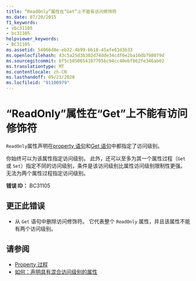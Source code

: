 ```yaml
---
title: “ReadOnly”属性在“Get”上不能有访问修饰符
ms.date: 07/20/2015
f1_keywords:
- vbc31105
- bc31105
helpviewer_keywords:
- BC31105
ms.assetid: 54066d8e-eb22-4b99-bb18-45afe61d3b33
ms.openlocfilehash: 43c5a25d3b302d74dde34cdf6e2ba16db798079d
ms.sourcegitcommit: bf5c5850654187705bc94cc40ebfb62fe346ab02
ms.translationtype: MT
ms.contentlocale: zh-CN
ms.lasthandoff: 09/23/2020
ms.locfileid: "91100979"
---
```

# <a name="readonly-properties-cannot-have-an-access-modifier-on-get"></a>“ReadOnly”属性在“Get”上不能有访问修饰符

`ReadOnly`属性声明在[property 语句](../language-reference/statements/property-statement.md)和[Get 语句](../language-reference/statements/get-statement.md)中都指定了访问级别。  
  
 你始终可以为该属性指定访问级别。 此外，还可以至多为其一个属性过程（`Get` 或 `Set`）指定不同的访问级别，条件是该访问级别比属性访问级别限制性更强。 无法为两个属性过程指定访问级别。  
  
 **错误 ID：** BC31105  
  
## <a name="to-correct-this-error"></a>更正此错误  
  
- 从 `Get` 语句中删除访问修饰符。 它代表整个 `ReadOnly` 属性，并且该属性不能有两个访问级别。  
  
## <a name="see-also"></a>请参阅

- [Property 过程](../programming-guide/language-features/procedures/property-procedures.md)
- [如何：声明具有混合访问级别的属性](../programming-guide/language-features/procedures/how-to-declare-a-property-with-mixed-access-levels.md)
